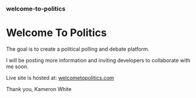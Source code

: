 ### welcome-to-politics

# Welcome To Politics

The goal is to create a political polling and debate platform.

I will be posting more information and inviting developers to collaborate with me soon.

Live site is hosted at: [welcometopolitics.com](http://www.welcometopolitics.com)




Thank you,
Kameron White
